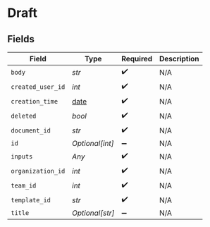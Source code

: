 # Draft


## Fields

| Field                                                                | Type                                                                 | Required                                                             | Description                                                          |
| -------------------------------------------------------------------- | -------------------------------------------------------------------- | -------------------------------------------------------------------- | -------------------------------------------------------------------- |
| `body`                                                               | *str*                                                                | :heavy_check_mark:                                                   | N/A                                                                  |
| `created_user_id`                                                    | *int*                                                                | :heavy_check_mark:                                                   | N/A                                                                  |
| `creation_time`                                                      | [date](https://docs.python.org/3/library/datetime.html#date-objects) | :heavy_check_mark:                                                   | N/A                                                                  |
| `deleted`                                                            | *bool*                                                               | :heavy_check_mark:                                                   | N/A                                                                  |
| `document_id`                                                        | *str*                                                                | :heavy_check_mark:                                                   | N/A                                                                  |
| `id`                                                                 | *Optional[int]*                                                      | :heavy_minus_sign:                                                   | N/A                                                                  |
| `inputs`                                                             | *Any*                                                                | :heavy_check_mark:                                                   | N/A                                                                  |
| `organization_id`                                                    | *int*                                                                | :heavy_check_mark:                                                   | N/A                                                                  |
| `team_id`                                                            | *int*                                                                | :heavy_check_mark:                                                   | N/A                                                                  |
| `template_id`                                                        | *str*                                                                | :heavy_check_mark:                                                   | N/A                                                                  |
| `title`                                                              | *Optional[str]*                                                      | :heavy_minus_sign:                                                   | N/A                                                                  |